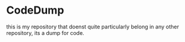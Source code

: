 # CodeDump
this is my repository that doenst quite particularly belong in any other repository, its a dump for code.
